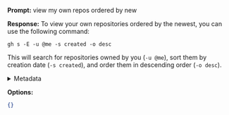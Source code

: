 **Prompt:**
view my own repos ordered by new

**Response:**
To view your own repositories ordered by the newest, you can use the following command:

```
gh s -E -u @me -s created -o desc
```

This will search for repositories owned by you (`-u @me`), sort them by creation date (`-s created`), and order them in descending order (`-o desc`).

<details><summary>Metadata</summary>

- Duration: 2297 ms
- Datetime: 2023-08-28T12:50:19.829743
- Model: gpt-3.5-turbo-0613

</details>

**Options:**
```json
{}
```


